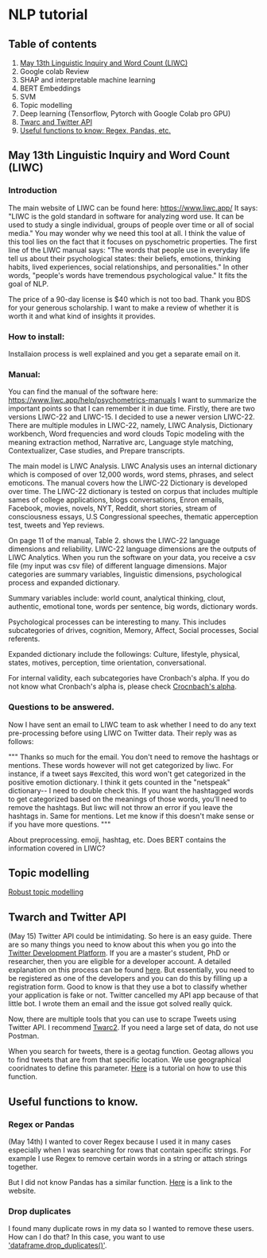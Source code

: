 # NLP tutorial

## Table of contents
1. [May 13th Linguistic Inquiry and Word Count (LIWC)](https://github.com/khyejin1231/Masters-Thesis/blob/main/Tutorial.md#may-13th-linguistic-inquiry-and-word-count-liwc)
2. Google colab Review
3. SHAP and interpretable machine learning
4. BERT Embeddings
5. SVM 
6. Topic modelling
7. Deep learning (Tensorflow, Pytorch with Google Colab pro GPU)
8. [Twarc and Twitter API](https://github.com/khyejin1231/Masters-Thesis/blob/main/Tutorial.md#twarch-and-twitter-api) 
9. [Useful functions to know: Regex, Pandas, etc.](https://github.com/khyejin1231/Masters-Thesis/blob/main/Tutorial.md#regex-or-pandas)


## May 13th Linguistic Inquiry and Word Count (LIWC)
### Introduction
The main website of LIWC can be found here: https://www.liwc.app/
It says: "LIWC is the gold standard in software for analyzing word use. It can be used to study a
single individual, groups of people over time or all of social media."
You may wonder why we need this tool at all. I think the value of this tool lies on the fact that
it focuses on pyschometric properties. The first line of the LIWC manual says: "The words that
people use in everyday life tell us about their psychological states: their beliefs, emotions, 
thinking habits, lived experiences, social relationships, and personalities." In other words,
"people's words have tremendous psychological value." It fits the goal of NLP.

The price of a 90-day license is $40 which is not too bad. Thank you BDS for your generous scholarship.
I want to make a review of whether it is worth it and what kind of insights it provides.

### How to install:
Installaion process is well explained and you get a separate email on it.

### Manual:
You can find the manual of the software here: https://www.liwc.app/help/psychometrics-manuals
I want to summarize the important points so that I can remember it in due time.
Firstly, there are two versions LIWC-22 and LIWC-15. I decided to use a newer version LIWC-22.
There are multiple modules in LIWC-22, namely, LIWC Analysis, Dictionary workbench, Word frequencies and word clouds
Topic modeling with the meaning extraction method, Narrative arc, Language style matching, Contextualizer, Case studies,
and Prepare transcripts. 
 
The main model is LIWC Analysis. LIWC Analysis uses an internal dictionary which is composed of over
12,000 words, word stems, phrases, and select emoticons. The manual covers how the LIWC-22 Dictionary is developed over time.
The LIWC-22 dictionary is tested on corpus that includes multiple sames of college applications, blogs
conversations, Enron emails, Facebook, movies, novels, NYT, Reddit, short stories, stream of consciousness essays,
U.S Congressional speeches, thematic apperception test, tweets and Yep reviews.

On page 11 of the manual, Table 2. shows the LIWC-22 language dimensions and reliability. 
LIWC-22 language dimensions are the outputs of LIWC Analytics. When you run the software on your data,
you receive a csv file (my input was csv file) of different language dimensions. 
Major categories are summary variables, linguistic dimensions, psychological process and expanded dictionary.

Summary variables include: 
world count, analytical thinking, clout, authentic, emotional tone, words per sentence, big words, dictionary words.

Psychological processes can be interesting to many.
This includes subcategories of drives, cognition, Memory, Affect, Social processes, Social referents.

Expanded dictionary include the followings:
Culture, lifestyle, physical, states, motives, perception, time orientation, conversational.

For internal validity, each subcategories have Cronbach's alpha. 
If you do not know what Cronbach's alpha is, please check [Crocnbach's alpha](https://stats.oarc.ucla.edu/spss/faq/what-does-cronbachs-alpha-mean/#:~:text=Cronbach's%20alpha%20is%20a%20measure,that%20the%20measure%20is%20unidimensional).


### Questions to be answered. 
Now I have sent an email to LIWC team to ask whether I need to do any text pre-processing before using LIWC on Twitter data. Their reply was as follows:

"""
Thanks so much for the email. You don't need to remove the hashtags or
mentions. These words however will not get categorized by liwc. For
instance, if a tweet says #excited, this word won't get categorized in
the positive emotion dictionary. I think it gets counted in the
"netspeak" dictionary-- I need to double check this. If you want the
hashtagged words to get categorized based on the meanings of those
words, you'll need to remove the hashtags. But liwc will not throw an
error if you leave the hashtags in. Same for mentions. Let me know if
this doesn't make sense or if you have more questions.
"""


About preprocessing. emoji, hashtag, etc.
Does BERT contains the information covered in LIWC?

## Topic modelling
[Robust topic modelling](https://github.com/CasAndreu/rlda)


## Twarch and Twitter API
(May 15)
Twitter API could be intimidating. So here is an easy guide. There are so many things you need to know about this when you go into the [Twitter Development Platform](https://developer.twitter.com/en/docs). If you are a master's student, PhD or researcher, then you are eligible for a developer account. A detailed explanation on this process can be found [here](https://developer.twitter.com/en/docs/twitter-api/getting-started/getting-access-to-the-twitter-api). But essentially, you need to be registered as one of the developers and you can do this by filling up a registration form. Good to know is that they use a bot to classify whether your application is fake or not. Twitter cancelled my API app because of that little bot. I wrote them an email and the issue got solved really quick. 

Now, there are multiple tools that you can use to scrape Tweets using Twitter API. I recommend [Twarc2](https://twarc-project.readthedocs.io/en/latest/twarc2_en_us/). If you need a large set of data, do not use Postman. 

When you search for tweets, there is a geotag function. Geotag allows you to find tweets that are from that specific location. We use geographical cooridnates to define this parameter. [Here](https://www.tweetbinder.com/blog/twitter-geocode/) is a tutorial on how to use this function. 


## Useful functions to know.
### Regex or Pandas
(May 14th)
I wanted to cover Regex because I used it in many cases especially when I was searching for rows that contain specific strings.
For example I use Regex to remove certain words in a string or attach strings together.

But I did not know Pandas has a similar function. [Here](https://datatofish.com/substring-pandas-dataframe/) is a link to the website.

### Drop duplicates
I found many duplicate rows in my data so I wanted to remove these users. 
How can I do that?
In this case, you want to use ['dataframe.drop_duplicates()'](https://www.geeksforgeeks.org/python-pandas-dataframe-drop_duplicates/).



